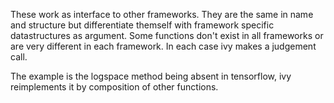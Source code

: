 These work as interface to other frameworks. They are the same in name and structure but differentiate themself with framework specific datastructures as argument.
Some functions don't exist in all frameworks or are very different in each framework. In each case ivy makes a judgement call.

The example is the logspace method being absent in tensorflow, ivy reimplements it by composition of other functions. 